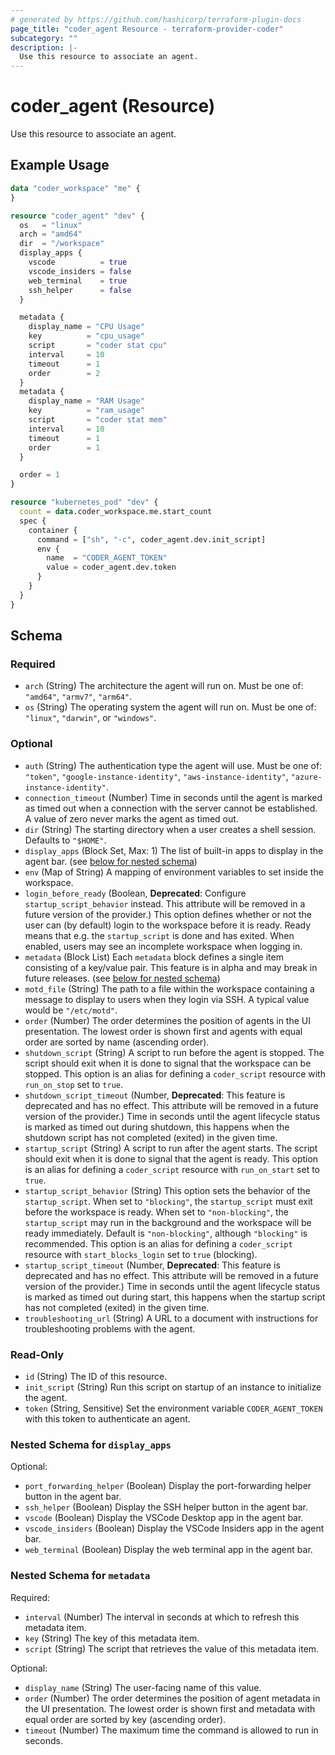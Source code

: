 ```yaml
---
# generated by https://github.com/hashicorp/terraform-plugin-docs
page_title: "coder_agent Resource - terraform-provider-coder"
subcategory: ""
description: |-
  Use this resource to associate an agent.
---
```


# coder_agent (Resource)

Use this resource to associate an agent.

## Example Usage

```terraform
data "coder_workspace" "me" {
}

resource "coder_agent" "dev" {
  os   = "linux"
  arch = "amd64"
  dir  = "/workspace"
  display_apps {
    vscode          = true
    vscode_insiders = false
    web_terminal    = true
    ssh_helper      = false
  }

  metadata {
    display_name = "CPU Usage"
    key          = "cpu_usage"
    script       = "coder stat cpu"
    interval     = 10
    timeout      = 1
    order        = 2
  }
  metadata {
    display_name = "RAM Usage"
    key          = "ram_usage"
    script       = "coder stat mem"
    interval     = 10
    timeout      = 1
    order        = 1
  }

  order = 1
}

resource "kubernetes_pod" "dev" {
  count = data.coder_workspace.me.start_count
  spec {
    container {
      command = ["sh", "-c", coder_agent.dev.init_script]
      env {
        name  = "CODER_AGENT_TOKEN"
        value = coder_agent.dev.token
      }
    }
  }
}
```

<!-- schema generated by tfplugindocs -->
## Schema

### Required

- `arch` (String) The architecture the agent will run on. Must be one of: `"amd64"`, `"armv7"`, `"arm64"`.
- `os` (String) The operating system the agent will run on. Must be one of: `"linux"`, `"darwin"`, or `"windows"`.

### Optional

- `auth` (String) The authentication type the agent will use. Must be one of: `"token"`, `"google-instance-identity"`, `"aws-instance-identity"`, `"azure-instance-identity"`.
- `connection_timeout` (Number) Time in seconds until the agent is marked as timed out when a connection with the server cannot be established. A value of zero never marks the agent as timed out.
- `dir` (String) The starting directory when a user creates a shell session. Defaults to `"$HOME"`.
- `display_apps` (Block Set, Max: 1) The list of built-in apps to display in the agent bar. (see [below for nested schema](#nestedblock--display_apps))
- `env` (Map of String) A mapping of environment variables to set inside the workspace.
- `login_before_ready` (Boolean, **Deprecated**: Configure `startup_script_behavior` instead. This attribute will be removed in a future version of the provider.) This option defines whether or not the user can (by default) login to the workspace before it is ready. Ready means that e.g. the `startup_script` is done and has exited. When enabled, users may see an incomplete workspace when logging in.
- `metadata` (Block List) Each `metadata` block defines a single item consisting of a key/value pair. This feature is in alpha and may break in future releases. (see [below for nested schema](#nestedblock--metadata))
- `motd_file` (String) The path to a file within the workspace containing a message to display to users when they login via SSH. A typical value would be `"/etc/motd"`.
- `order` (Number) The order determines the position of agents in the UI presentation. The lowest order is shown first and agents with equal order are sorted by name (ascending order).
- `shutdown_script` (String) A script to run before the agent is stopped. The script should exit when it is done to signal that the workspace can be stopped. This option is an alias for defining a `coder_script` resource with `run_on_stop` set to `true`.
- `shutdown_script_timeout` (Number, **Deprecated**: This feature is deprecated and has no effect. This attribute will be removed in a future version of the provider.) Time in seconds until the agent lifecycle status is marked as timed out during shutdown, this happens when the shutdown script has not completed (exited) in the given time.
- `startup_script` (String) A script to run after the agent starts. The script should exit when it is done to signal that the agent is ready. This option is an alias for defining a `coder_script` resource with `run_on_start` set to `true`.
- `startup_script_behavior` (String) This option sets the behavior of the `startup_script`. When set to `"blocking"`, the `startup_script` must exit before the workspace is ready. When set to `"non-blocking"`, the `startup_script` may run in the background and the workspace will be ready immediately. Default is `"non-blocking"`, although `"blocking"` is recommended. This option is an alias for defining a `coder_script` resource with `start_blocks_login` set to `true` (blocking).
- `startup_script_timeout` (Number, **Deprecated**: This feature is deprecated and has no effect. This attribute will be removed in a future version of the provider.) Time in seconds until the agent lifecycle status is marked as timed out during start, this happens when the startup script has not completed (exited) in the given time.
- `troubleshooting_url` (String) A URL to a document with instructions for troubleshooting problems with the agent.

### Read-Only

- `id` (String) The ID of this resource.
- `init_script` (String) Run this script on startup of an instance to initialize the agent.
- `token` (String, Sensitive) Set the environment variable `CODER_AGENT_TOKEN` with this token to authenticate an agent.

<a id="nestedblock--display_apps"></a>
### Nested Schema for `display_apps`

Optional:

- `port_forwarding_helper` (Boolean) Display the port-forwarding helper button in the agent bar.
- `ssh_helper` (Boolean) Display the SSH helper button in the agent bar.
- `vscode` (Boolean) Display the VSCode Desktop app in the agent bar.
- `vscode_insiders` (Boolean) Display the VSCode Insiders app in the agent bar.
- `web_terminal` (Boolean) Display the web terminal app in the agent bar.


<a id="nestedblock--metadata"></a>
### Nested Schema for `metadata`

Required:

- `interval` (Number) The interval in seconds at which to refresh this metadata item.
- `key` (String) The key of this metadata item.
- `script` (String) The script that retrieves the value of this metadata item.

Optional:

- `display_name` (String) The user-facing name of this value.
- `order` (Number) The order determines the position of agent metadata in the UI presentation. The lowest order is shown first and metadata with equal order are sorted by key (ascending order).
- `timeout` (Number) The maximum time the command is allowed to run in seconds.
